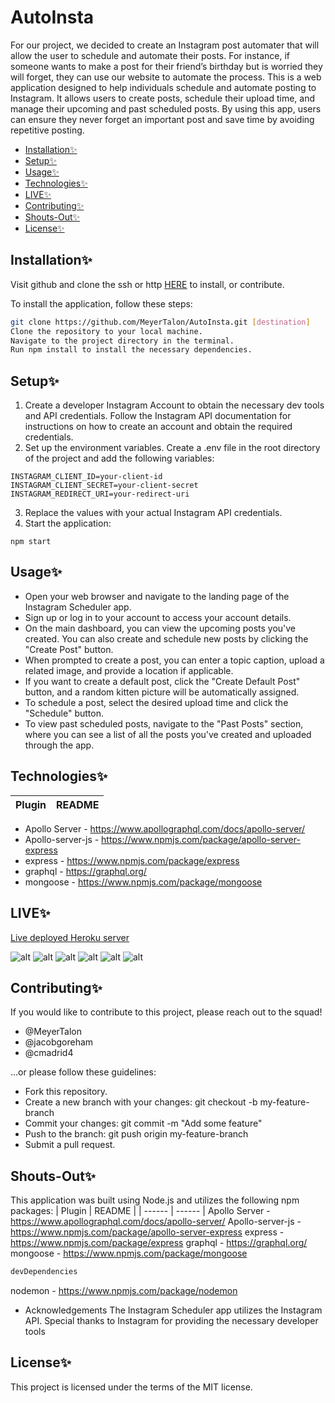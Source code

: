 # AutoInsta

For our project, we decided to create an Instagram post automater that will allow the user to schedule and automate their posts. For instance, if someone wants to make a post for their friend’s birthday but is worried they will forget, they can use our website to automate the process. This is a web application designed to help individuals schedule and automate posting to Instagram. It allows users to create posts, schedule their upload time, and manage their upcoming and past scheduled posts. By using this app, users can ensure they never forget an important post and save time by avoiding repetitive posting.

- [Installation✨](#installation✨)
- [Setup✨](#setup✨)
- [Usage✨](#usage✨)
- [Technologies✨](#technologies✨)
- [LIVE✨](#LIVE✨)
- [Contributing✨](#contributing✨)
- [Shouts-Out✨](#shouts-out✨)
- [License✨](#license✨)

## Installation✨

Visit github and clone the ssh or http [HERE](https://github.com/MeyerTalon/AutoInsta) to install, or contribute.

To install the application, follow these steps:

```bash
git clone https://github.com/MeyerTalon/AutoInsta.git [destination]
Clone the repository to your local machine.
Navigate to the project directory in the terminal.
Run npm install to install the necessary dependencies.
```

## Setup✨

1. Create a developer Instagram Account to obtain the necessary dev tools and API credentials. Follow the Instagram API documentation for instructions on how to create an account and obtain the required credentials.
2. Set up the environment variables. Create a .env file in the root directory of the project and add the following variables:

```
INSTAGRAM_CLIENT_ID=your-client-id
INSTAGRAM_CLIENT_SECRET=your-client-secret
INSTAGRAM_REDIRECT_URI=your-redirect-uri
```

3. Replace the values with your actual Instagram API credentials.
4. Start the application:

```
npm start
```

## Usage✨

- Open your web browser and navigate to the landing page of the Instagram Scheduler app.
- Sign up or log in to your account to access your account details.
- On the main dashboard, you can view the upcoming posts you've created. You can also create and schedule new posts by clicking the "Create Post" button.
- When prompted to create a post, you can enter a topic caption, upload a related image, and provide a location if applicable.
- If you want to create a default post, click the "Create Default Post" button, and a random kitten picture will be automatically assigned.
- To schedule a post, select the desired upload time and click the "Schedule" button.
- To view past scheduled posts, navigate to the "Past Posts" section, where you can see a list of all the posts you've created and uploaded through the app.

## Technologies✨

| Plugin | README |
| ------ | ------ |

- Apollo Server - https://www.apollographql.com/docs/apollo-server/
- Apollo-server-js - https://www.npmjs.com/package/apollo-server-express
- express - https://www.npmjs.com/package/express
- graphql - https://graphql.org/
- mongoose - https://www.npmjs.com/package/mongoose

## LIVE✨

[Live deployed Heroku server]()

![alt]()
![alt]()
![alt]()
![alt]()
![alt]()
![alt]()

## Contributing✨

If you would like to contribute to this project, please reach out to the squad!

- @MeyerTalon
- @jacobgoreham
- @cmadrid4

...or please follow these guidelines:

- Fork this repository.
- Create a new branch with your changes: git checkout -b my-feature-branch
- Commit your changes: git commit -m "Add some feature"
- Push to the branch: git push origin my-feature-branch
- Submit a pull request.

## Shouts-Out✨

This application was built using Node.js and utilizes the following npm packages:
| Plugin | README |
| ------ | ------ |
Apollo Server - https://www.apollographql.com/docs/apollo-server/
Apollo-server-js - https://www.npmjs.com/package/apollo-server-express
express - https://www.npmjs.com/package/express
graphql - https://graphql.org/
mongoose - https://www.npmjs.com/package/mongoose

```bash
devDependencies
```

nodemon - https://www.npmjs.com/package/nodemon

- Acknowledgements
  The Instagram Scheduler app utilizes the Instagram API. Special thanks to Instagram for providing the necessary developer tools

## License✨

This project is licensed under the terms of the MIT license.
